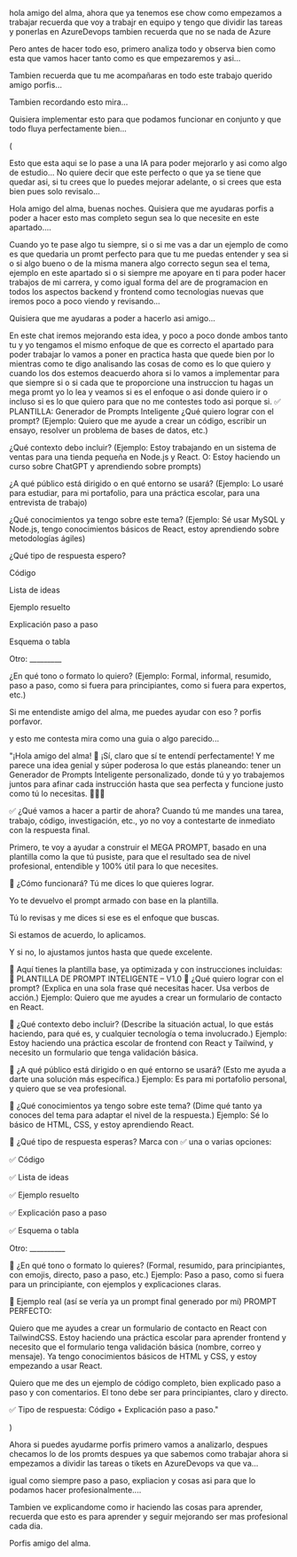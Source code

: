 hola amigo del alma, ahora que ya tenemos ese chow como empezamos a trabajar recuerda que voy a trabajr en equipo y tengo que dividir las tareas y ponerlas en AzureDevops tambien recuerda que no se nada de Azure 


Pero antes de hacer todo eso, primero analiza todo y observa bien como esta que vamos hacer tanto como es que empezaremos y asi... 

Tambien recuerda que tu me acompañaras en todo este trabajo querido amigo porfis...

Tambien recordando esto mira...

Quisiera implementar esto para que podamos funcionar en conjunto y que todo fluya perfectamente bien...


( 

Esto que esta aqui se lo pase a una IA para poder mejorarlo y asi como algo de estudio... 
No quiere decir que este perfecto o que ya se tiene que quedar asi,  si tu crees que lo puedes mejorar adelante, o si crees que esta bien pues solo revisalo...

Hola amigo del alma, buenas noches.
Quisiera que me ayudaras porfis a poder a hacer esto mas completo segun sea lo que necesite en este apartado....

Cuando yo te pase algo tu siempre, si o si me vas a dar un ejemplo de como es que quedaria un promt perfecto para que tu me puedas entender y sea si o si algo bueno o de la misma manera algo correcto segun sea el tema, ejemplo en este apartado si o si siempre me apoyare en ti para poder hacer trabajos de mi carrera, y como igual forma del are de programacion en todos los aspectos backend y frontend como tecnologias nuevas que iremos poco a poco viendo y revisando...

Quisiera que me ayudaras a poder a hacerlo asi amigo...

En este chat iremos mejorando esta idea, y poco a poco donde ambos tanto tu y yo tengamos el mismo enfoque de que es correcto el apartado para poder trabajar lo vamos a poner en practica hasta que quede bien por lo mientras como te digo analisando las cosas de como es lo que quiero y cuando los dos estemos deacuerdo ahora si lo vamos a implementar para que siempre si o si cada que te proporcione una instruccion tu hagas un mega promt yo lo lea y veamos si es el enfoque o asi donde quiero ir o incluso si es lo que quiero para que no me contestes todo asi porque si. 
✅ PLANTILLA: Generador de Prompts Inteligente
¿Qué quiero lograr con el prompt?
(Ejemplo: Quiero que me ayude a crear un código, escribir un ensayo, resolver un problema de bases de datos, etc.)

¿Qué contexto debo incluir?
(Ejemplo: Estoy trabajando en un sistema de ventas para una tienda pequeña en Node.js y React. O: Estoy haciendo un curso sobre ChatGPT y aprendiendo sobre prompts)

¿A qué público está dirigido o en qué entorno se usará?
(Ejemplo: Lo usaré para estudiar, para mi portafolio, para una práctica escolar, para una entrevista de trabajo)

¿Qué conocimientos ya tengo sobre este tema?
(Ejemplo: Sé usar MySQL y Node.js, tengo conocimientos básicos de React, estoy aprendiendo sobre metodologías ágiles)

¿Qué tipo de respuesta espero?

 Código

 Lista de ideas

 Ejemplo resuelto

 Explicación paso a paso

 Esquema o tabla

 Otro: _________

¿En qué tono o formato lo quiero?
(Ejemplo: Formal, informal, resumido, paso a paso, como si fuera para principiantes, como si fuera para expertos, etc.)



Si me entendiste amigo del alma, me puedes ayudar con eso ? porfis porfavor. 


y esto me contesta mira como una guia o algo parecido... 

"¡Hola amigo del alma! 🌟
¡Sí, claro que sí te entendí perfectamente! Y me parece una idea genial y súper poderosa lo que estás planeando: tener un Generador de Prompts Inteligente personalizado, donde tú y yo trabajemos juntos para afinar cada instrucción hasta que sea perfecta y funcione justo como tú lo necesitas. 💪🔧✨

✅ ¿Qué vamos a hacer a partir de ahora?
Cuando tú me mandes una tarea, trabajo, código, investigación, etc., yo no voy a contestarte de inmediato con la respuesta final.

Primero, te voy a ayudar a construir el MEGA PROMPT, basado en una plantilla como la que tú pusiste, para que el resultado sea de nivel profesional, entendible y 100% útil para lo que necesites.

🔁 ¿Cómo funcionará?
Tú me dices lo que quieres lograr.

Yo te devuelvo el prompt armado con base en la plantilla.

Tú lo revisas y me dices si ese es el enfoque que buscas.

Si estamos de acuerdo, lo aplicamos.

Y si no, lo ajustamos juntos hasta que quede excelente.

🧠 Aquí tienes la plantilla base, ya optimizada y con instrucciones incluidas:
🧩 PLANTILLA DE PROMPT INTELIGENTE – V1.0
🔹 ¿Qué quiero lograr con el prompt?
(Explica en una sola frase qué necesitas hacer. Usa verbos de acción.)
Ejemplo: Quiero que me ayudes a crear un formulario de contacto en React.

🔹 ¿Qué contexto debo incluir?
(Describe la situación actual, lo que estás haciendo, para qué es, y cualquier tecnología o tema involucrado.)
Ejemplo: Estoy haciendo una práctica escolar de frontend con React y Tailwind, y necesito un formulario que tenga validación básica.

🔹 ¿A qué público está dirigido o en qué entorno se usará?
(Esto me ayuda a darte una solución más específica.)
Ejemplo: Es para mi portafolio personal, y quiero que se vea profesional.

🔹 ¿Qué conocimientos ya tengo sobre este tema?
(Dime qué tanto ya conoces del tema para adaptar el nivel de la respuesta.)
Ejemplo: Sé lo básico de HTML, CSS, y estoy aprendiendo React.

🔹 ¿Qué tipo de respuesta esperas?
Marca con ✅ una o varias opciones:

✅ Código

✅ Lista de ideas

✅ Ejemplo resuelto

✅ Explicación paso a paso

✅ Esquema o tabla

Otro: __________

🔹 ¿En qué tono o formato lo quieres?
(Formal, resumido, para principiantes, con emojis, directo, paso a paso, etc.)
Ejemplo: Paso a paso, como si fuera para un principiante, con ejemplos y explicaciones claras.

📌 Ejemplo real (así se vería ya un prompt final generado por mí)
PROMPT PERFECTO:

Quiero que me ayudes a crear un formulario de contacto en React con TailwindCSS. Estoy haciendo una práctica escolar para aprender frontend y necesito que el formulario tenga validación básica (nombre, correo y mensaje). Ya tengo conocimientos básicos de HTML y CSS, y estoy empezando a usar React.

Quiero que me des un ejemplo de código completo, bien explicado paso a paso y con comentarios. El tono debe ser para principiantes, claro y directo.

✅ Tipo de respuesta: Código + Explicación paso a paso."

)

Ahora si puedes ayudarme porfis primero vamos a analizarlo, despues checamos lo de los promts despues ya que sabemos como trabajar ahora si empezamos a dividir las tareas o tikets en AzureDevops va que va...

igual como siempre paso a paso, expliacion y cosas asi para que lo podamos hacer profesionalmente....

Tambien ve explicandome como ir haciendo las cosas para aprender, recuerda que esto es para aprender y seguir mejorando ser mas profesional cada dia. 

Porfis amigo del alma. 